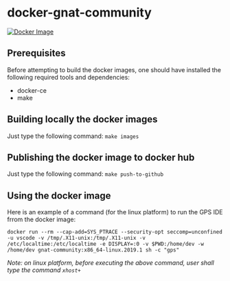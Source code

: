 # docker-gnat-community

[![Docker Image](https://img.shields.io/docker/pulls/dgautherot/gnat-community.svg?maxAge=2592000)](https://hub.docker.com/r/dgautherot/gnat-community/)

## Prerequisites
Before attempting to build the docker images, one should have installed the following required tools and dependencies:
* docker-ce
* make

## Building locally the docker images
Just type the following command: ``` make images ```

## Publishing the docker image to docker hub
Just type the following command: ``` make push-to-github ```

## Using the docker image

Here is an example of a command (for the linux platform) to run the GPS IDE frrom the docker image:
```
docker run --rm --cap-add=SYS_PTRACE --security-opt seccomp=unconfined -u vscode -v /tmp/.X11-unix:/tmp/.X11-unix -v /etc/localtime:/etc/localtime -e DISPLAY=:0 -v $PWD:/home/dev -w /home/dev gnat-community:x86_64-linux.2019.1 sh -c "gps"
```
*Note: on linux platform, before executing the above command, user shall type the command ```xhost+```*

